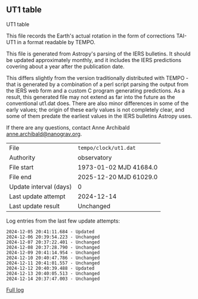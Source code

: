 
## UT1 table

UT1 table

This file records the Earth's actual rotation in the form of
corrections TAI-UT1 in a format readable by TEMPO.

This file is generated from Astropy's parsing of the IERS
bulletins. It should be updated approximately monthly, and it
includes the IERS predictions covering about a year after the
publication date.

This differs slightly from the version traditionally distributed
with TEMPO - that is generated by a combination of a perl script
parsing the output from the IERS web form and a custom C program
generating predictions. As a result, this generated file may not
extend as far into the future as the conventional ut1.dat does.
There are also minor differences in some of the early values; the
origin of these early values is not completely clear, and some of
them predate the earliest values in the IERS bulletins Astropy uses.

If there are any questions, contact Anne Archibald
<anne.archibald@nanograv.org>.

|     |     |
|:--- |:--- |
| File | `tempo/clock/ut1.dat` |
| Authority | observatory |
| File start | 1973-01-02 MJD 41684.0 |
| File end | 2025-12-20 MJD 61029.0 |
| Update interval (days) | 0 |
| Last update attempt | 2024-12-14 |
| Last update result | Unchanged |

Log entries from the last few update attempts:
```
2024-12-05 20:41:11.684 - Updated
2024-12-06 20:39:54.223 - Unchanged
2024-12-07 20:37:22.401 - Unchanged
2024-12-08 20:37:28.790 - Unchanged
2024-12-09 20:41:14.954 - Unchanged
2024-12-10 20:40:47.786 - Unchanged
2024-12-11 20:41:01.557 - Unchanged
2024-12-12 20:40:39.488 - Updated
2024-12-13 20:40:05.513 - Unchanged
2024-12-14 20:37:47.003 - Unchanged
```
[Full log](https://raw.githubusercontent.com/ipta/pulsar-clock-corrections/main/log/tempo/clock/ut1.dat.log)
